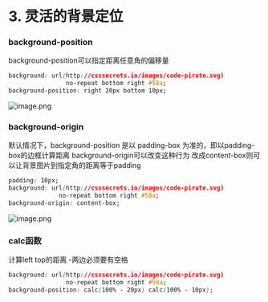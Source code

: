 # 3. 灵活的背景定位

### background-position
background-position可以指定距离任意角的偏移量
```css
background: url(http://csssecrets.io/images/code-pirate.svg)
	            no-repeat bottom right #58a;
background-position: right 20px bottom 10px;
```
![image.png](https://cdn.nlark.com/yuque/0/2020/png/1753813/1599017664182-df79cac1-7889-4b10-a21f-ef936f9fa0d0.png#align=left&display=inline&height=109&margin=%5Bobject%20Object%5D&name=image.png&originHeight=120&originWidth=199&size=3104&status=done&style=none&width=180)
### background-origin
默认情况下，background-position 是以 padding-box 为准的，即以padding-box的边框计算距离
background-origin可以改变这种行为
改成content-box则可以让背景图片到指定角的距离等于padding
```css
padding: 10px;
background: url(http://csssecrets.io/images/code-pirate.svg)
	          no-repeat bottom right #58a;
background-origin: content-box;
```
![image.png](https://cdn.nlark.com/yuque/0/2020/png/1753813/1599018119967-d2445a0b-b9d5-4090-b2a1-4b2739fb0bc4.png#align=left&display=inline&height=109&margin=%5Bobject%20Object%5D&name=image.png&originHeight=118&originWidth=192&size=3064&status=done&style=none&width=178)
### calc函数
计算left top的距离
-两边必须要有空格
```css
background: url(http://csssecrets.io/images/code-pirate.svg)
                no-repeat bottom right #58a;
background-position: calc(100% - 20px) calc(100% - 10px);
```


